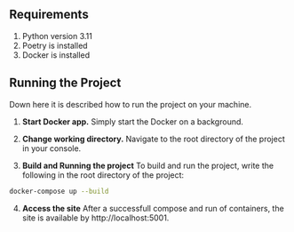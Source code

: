 ## Requirements

1. Python version 3.11
2. Poetry is installed
3. Docker is installed

## Running the Project

Down here it is described how to run the project on your machine.

1. **Start Docker app.**
   Simply start the Docker on a background.

2. **Change working directory.**
   Navigate to the root directory of the project in your console.

3. **Build and Running the project**
   To build and run the project, write the following in the root directory of the project:

```bash
docker-compose up --build
```

4. **Access the site**
   After a successfull compose and run of containers, the site is available by http://localhost:5001.
